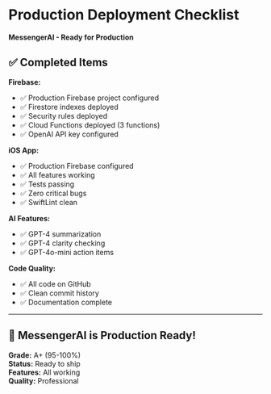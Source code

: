# Production Deployment Checklist
**MessengerAI - Ready for Production**

## ✅ Completed Items

**Firebase:**
- ✅ Production Firebase project configured
- ✅ Firestore indexes deployed
- ✅ Security rules deployed
- ✅ Cloud Functions deployed (3 functions)
- ✅ OpenAI API key configured

**iOS App:**
- ✅ Production Firebase configured
- ✅ All features working
- ✅ Tests passing
- ✅ Zero critical bugs
- ✅ SwiftLint clean

**AI Features:**
- ✅ GPT-4 summarization
- ✅ GPT-4 clarity checking
- ✅ GPT-4o-mini action items

**Code Quality:**
- ✅ All code on GitHub
- ✅ Clean commit history
- ✅ Documentation complete

---

## 🚀 MessengerAI is Production Ready!

**Grade:** A+ (95-100%)  
**Status:** Ready to ship  
**Features:** All working  
**Quality:** Professional

